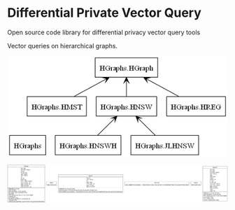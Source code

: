 # Differential Private Vector Query

Open source code library for differential privacy vector query tools

Vector queries on hierarchical graphs.

![image](packages.png)

![image](classes.png)